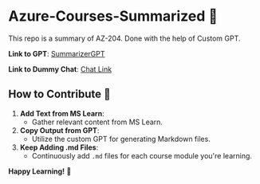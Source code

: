 # Azure-Courses-Summarized 📝

This repo is a summary of AZ-204. Done with the help of Custom GPT.

**Link to GPT**: [SummarizerGPT](https://chatgpt.com/g/g-IaBqFNdW2-summarizergpt)

**Link to Dummy Chat**: [Chat Link]([https://chatgpt.com/share/faeef0d5-38f7-4554-8ab7-6338dfb791e4](https://chatgpt.com/share/5cadd5d2-b7bf-4f52-9089-b5404831e9fd))

## How to Contribute 🤝

1. **Add Text from MS Learn**:
   - Gather relevant content from MS Learn.
2. **Copy Output from GPT**:
   - Utilize the custom GPT for generating Markdown files.
3. **Keep Adding .md Files**:
   - Continuously add `.md` files for each course module you're learning.

**Happy Learning!** 🚀
